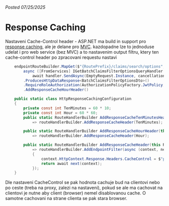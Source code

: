 *Posted 07/25/2025*

# Response Caching

Nastaveni Cache-Control header - ASP.NET ma build in support pro [response caching](https://learn.microsoft.com/en-us/aspnet/core/performance/caching/response?view=aspnetcore-9.0), ale je delane pro [MVC](https://github.com/dotnet/aspnetcore/issues/58604). kazdopadne lze to jednoduse udelat i pro web service (bez MVC) a to nastavenim output filtru, ktery ten cache-control header po zpracovani requestu nastavi

```C#
    endpointRouteBuilder.MapGet($"{RoutePrefix}/claims/search/options",
        async ([FromServices] IGetBatchClaimsFilterOptionsQueryHandler handler, CancellationToken cancellationToken) =>
            await handler.SendAsync(EmptyRequest.Instance, cancellationToken))
        .ProducesHttpDataResponse<BatchClaimsFilterOptionsDto>()
        .RequireRoleAuthorization(AuthorizationPolicyFactory.JwtPolicy, HV2Roles.AP_HV2_SUPERVISOR, HV2Roles.AP_HV2_ITADMIN)
        .AddResponseCacheHourHeader()
```

```C#
    public static class HttpResponseCachingConfiguration
    {
        private const int TenMinutes = 60 * 10;
        private const int Hour = 60 * 60;
        public static RouteHandlerBuilder AddResponseCacheTenMinutesHeader(this RouteHandlerBuilder routeHandlerBuilder)
            => routeHandlerBuilder.AddResponseCacheHeader(TenMinutes);

        public static RouteHandlerBuilder AddResponseCacheHourHeader(this RouteHandlerBuilder routeHandlerBuilder)
            => routeHandlerBuilder.AddResponseCacheHeader(Hour);

        public static RouteHandlerBuilder AddResponseCacheHeader(this RouteHandlerBuilder routeHandlerBuilder, int maxAgeInSeconds)
            => routeHandlerBuilder.AddEndpointFilter(async (context, next) =>
            {
                context.HttpContext.Response.Headers.CacheControl = $"public,max-age={maxAgeInSeconds}";
                return await next(context);
            });
    }
```

Dle nastaveni CacheControl se pak hodnota cachuje bud na clientovi nebo po ceste (treba na proxy, zalezi na nastaveni), pokud se ale ma cachovat na clientovi je nutne aby client (browser) nemel disablovanou cache.
O samotne cachovani na strane clienta se pak stara browser.